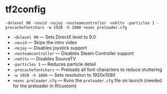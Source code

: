 # tf2config
`-dxlevel 90 -novid -nojoy -nosteamcontroller -nohltv -particles 1 -precachefontchars -w 1920 -h 1080 +exec preloader.cfg`

- `-dxlevel 90` — Sets DirectX level to 9.0
- `-novid` — Skips the intro video
- `-nojoy` — Disables joystick support
- `-nosteamcontroller` — Disables Steam Controller support
- `-nohltv` — Disables SourceTV
- `-particles 1` — Reduces particle detail
- `-precachefontchars` — Preloads all font characters to reduce stuttering
- `-w 1920 -h 1080` — Sets resolution to 1920x1080
- `+exec preloader.cfg` — Runs the `preloader.cfg` file on launch (needed for the preloader in tf/custom)
